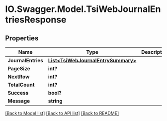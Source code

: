 # IO.Swagger.Model.TsiWebJournalEntriesResponse
## Properties

Name | Type | Description | Notes
------------ | ------------- | ------------- | -------------
**JournalEntries** | [**List&lt;TsiWebJournalEntrySummary&gt;**](TsiWebJournalEntrySummary.md) |  | [optional] 
**PageSize** | **int?** |  | [optional] 
**NextRow** | **int?** |  | [optional] 
**TotalCount** | **int?** |  | [optional] 
**Success** | **bool?** |  | [optional] 
**Message** | **string** |  | [optional] 

[[Back to Model list]](../README.md#documentation-for-models) [[Back to API list]](../README.md#documentation-for-api-endpoints) [[Back to README]](../README.md)

